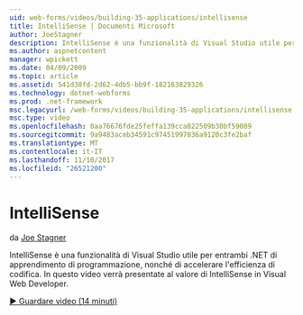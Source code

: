 ```yaml
---
uid: web-forms/videos/building-35-applications/intellisense
title: IntelliSense | Documenti Microsoft
author: JoeStagner
description: IntelliSense è una funzionalità di Visual Studio utile per entrambi .NET di apprendimento di programmazione, nonché di accelerare l'efficienza di codifica. In questo video introdurrà...
ms.author: aspnetcontent
manager: wpickett
ms.date: 04/09/2009
ms.topic: article
ms.assetid: 541d38fd-2d62-4db5-bb9f-182163829326
ms.technology: dotnet-webforms
ms.prod: .net-framework
msc.legacyurl: /web-forms/videos/building-35-applications/intellisense
msc.type: video
ms.openlocfilehash: 0aa76676fde25feffa139cca022509b30bf59009
ms.sourcegitcommit: 9a9483aceb34591c97451997036a9120c3fe2baf
ms.translationtype: MT
ms.contentlocale: it-IT
ms.lasthandoff: 11/10/2017
ms.locfileid: "26521200"
---
```

<a name="intellisense"></a>IntelliSense
====================
da [Joe Stagner](https://github.com/JoeStagner)

IntelliSense è una funzionalità di Visual Studio utile per entrambi .NET di apprendimento di programmazione, nonché di accelerare l'efficienza di codifica. In questo video verrà presentate al valore di IntelliSense in Visual Web Developer.

[&#9654; Guardare video (14 minuti)](https://channel9.msdn.com/Blogs/ASP-NET-Site-Videos/intellisense)
